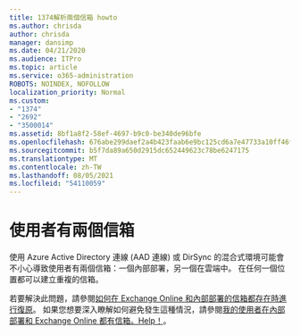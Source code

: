 ```yaml
---
title: 1374解析兩個信箱 howto
ms.author: chrisda
author: chrisda
manager: dansimp
ms.date: 04/21/2020
ms.audience: ITPro
ms.topic: article
ms.service: o365-administration
ROBOTS: NOINDEX, NOFOLLOW
localization_priority: Normal
ms.custom:
- "1374"
- "2692"
- "3500014"
ms.assetid: 8bf1a8f2-58ef-4697-b9c0-be340de96bfe
ms.openlocfilehash: 676abe299daef2a4b423faab6e9bc125cd6a7e47733a10ff46f9f492cc5ad34d
ms.sourcegitcommit: b5f7da89a650d2915dc652449623c78be6247175
ms.translationtype: MT
ms.contentlocale: zh-TW
ms.lasthandoff: 08/05/2021
ms.locfileid: "54110059"
---
```

# <a name="a-user-has-two-mailboxes"></a>使用者有兩個信箱

使用 Azure Active Directory 連線 (AAD 連線) 或 DirSync 的混合式環境可能會不小心導致使用者有兩個信箱：一個內部部署，另一個在雲端中。 在任何一個位置都可以建立重複的信箱。

若要解決此問題，請參閱[如何在 Exchange Online 和內部部署的信箱都存在時進行復原](https://docs.microsoft.com/exchange/troubleshoot/move-mailboxes/mailbox-exists-exo-onpremises)。 如果您想要深入瞭解如何避免發生這種情況，請參閱[我的使用者在內部部署和 Exchange Online 都有信箱。Help！](https://techcommunity.microsoft.com/t5/Exchange-Team-Blog/My-user-has-a-mailbox-both-on-premises-and-in-Exchange-Online/ba-p/846809)。

